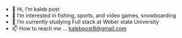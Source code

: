 - 👋 Hi, I’m kaleb post
- 👀 I’m interested in fishing, sports, and video games, snowboarding
- 🌱 I’m currently studying Full stack at Weber state University
- 📫 How to reach me ... kalebpost8@gmail.com

<!---
kpost801/kpost801 is a ✨ special ✨ repository because its `README.md` (this file) appears on your GitHub profile.
You can click the Preview link to take a look at your changes.
--->
